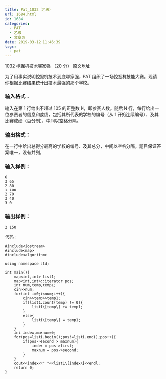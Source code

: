 ```yaml
---
title: Pat_1032（乙级）
url: 1684.html
id: 1684
categories:
  - PAT
  - 乙级
  - 文章页
date: 2019-03-12 11:46:39
tags:
  - pat
---
```


1032 挖掘机技术哪家强 （20 分） [原文地址](https://pintia.cn/problem-sets/994805260223102976/problems/994805289432236032)

为了用事实说明挖掘机技术到底哪家强，PAT 组织了一场挖掘机技能大赛。现请你根据比赛结果统计出技术最强的那个学校。

### 输入格式：

输入在第 1 行给出不超过 10​5​​ 的正整数 N，即参赛人数。随后 N 行，每行给出一位参赛者的信息和成绩，包括其所代表的学校的编号（从 1 开始连续编号）、及其比赛成绩（百分制），中间以空格分隔。

### 输出格式：

在一行中给出总得分最高的学校的编号、及其总分，中间以空格分隔。题目保证答案唯一，没有并列。

### 输入样例：

    6
    3 65
    2 80
    1 100
    2 70
    3 40
    3 0
    

### 输出样例：

    2 150

代码：
```
#include<iostream>
#include<map>
#include<algorithm>

using namespace std;

int main(){
    map<int,int> list1;
    map<int,int>::iterator pos;
    int num,temp,temp1;
    cin>>num;
    for(int i=0;i<num;i++){
        cin>>temp>>temp1;
        if(list1.count(temp) != 0){
            list1\[temp\] += temp1;
        }
        else{
            list1\[temp\] = temp1;
        }
    }
    int index,maxnum=0;
    for(pos=list1.begin();pos!=list1.end();pos++){
        if(pos->second > maxnum){
            index = pos->first;
            maxnum = pos->second;
        }
    }
    cout<<index<<" "<<list1\[index\]<<endl;
    return 0;
}
```